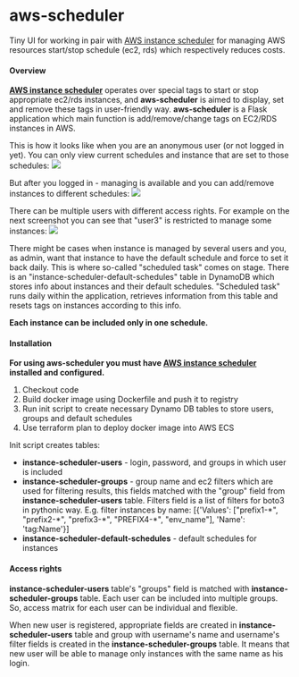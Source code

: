 # aws-scheduler
Tiny UI for working in pair with [AWS instance scheduler](https://docs.aws.amazon.com/solutions/latest/instance-scheduler/welcome.html) for managing AWS resources start/stop schedule (ec2, rds) which respectively reduces costs.

#### Overview
**[AWS instance scheduler](https://docs.aws.amazon.com/solutions/latest/instance-scheduler/welcome.html)** operates over special tags to start or stop appropriate ec2/rds instances, and **aws-scheduler** is aimed to display, set and remove these tags in user-friendly way.
**aws-scheduler** is a Flask application which main function is add/remove/change tags on EC2/RDS instances in AWS.

This is how it looks like when you are an anonymous user (or not logged in yet). You can only view current schedules and instance that are set to those schedules:
![](https://i.ibb.co/p0yVJyk/1.jpg)

But after you logged in - managing is available and you can add/remove instances to different schedules:
![](https://i.ibb.co/2MwMQ1Z/3.jpg)

There can be multiple users with different access rights. For example on the next screenshot you can see that "user3" is restricted to manage some instances: 
![](https://i.ibb.co/z7fbp5d/4.jpg)

There might be cases when instance is managed by several users and you, as admin, want that instance to have the default schedule and force to set it back daily.
This is where so-called "scheduled task" comes on stage. 
There is an "instance-scheduler-default-schedules" table in DynamoDB which stores info about instances and their default schedules. 
"Scheduled task" runs daily within the application, retrieves information from this table and resets tags on instances according to this info.  


**Each instance can be included only in one schedule.**


#### Installation
**For using **aws-scheduler** you must have [AWS instance scheduler](https://docs.aws.amazon.com/solutions/latest/instance-scheduler/welcome.html) installed and configured.**
1. Checkout code
2. Build docker image using Dockerfile and push it to registry
3. Run init script to create necessary Dynamo DB tables to store users, groups and default schedules
4. Use terraform plan to deploy docker image into AWS ECS

Init script creates tables:
* **instance-scheduler-users** - login, password, and groups in which user is included
* **instance-scheduler-groups** - group name and ec2 filters which are used for filtering results, this fields matched with the "group" field from **instance-scheduler-users** table. Filters field is a list of filters for boto3 in pythonic way. E.g. filter instances by name: \[{'Values': \["prefix1-\*", "prefix2-\*", "prefix3-\*", "PREFIX4-\*", "env_name"], 'Name': 'tag:Name'}] 
* **instance-scheduler-default-schedules** - default schedules for instances

#### Access rights
**instance-scheduler-users** table's "groups" field is matched with **instance-scheduler-groups** table. Each user can be included into multiple groups. So, access matrix for each user can be individual and flexible.

When new user is registered, appropriate fields are created in **instance-scheduler-users** table and group with username's name and username's filter fields is created in the **instance-scheduler-groups** table. It means that new user will be able to manage only instances with the same name as his login.    
 